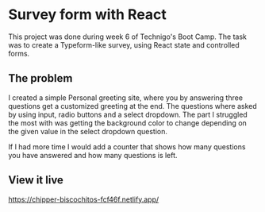 # Survey form with React

This project was done during week 6 of Technigo's Boot Camp. The task was to create a Typeform-like survey, using React state and controlled forms.

## The problem

I created a simple Personal greeting site, where you by answering three questions get a customized greeting at the end. The questions where asked by using input, radio buttons and a select dropdown. The part I struggled the most with was getting the background color to change depending on the given value in the select dropdown question.

If I had more time I would add a counter that shows how many questions you have answered and how many questions is left.

## View it live

https://chipper-biscochitos-fcf46f.netlify.app/
